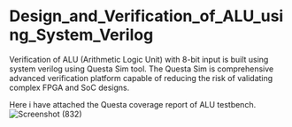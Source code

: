 # Design_and_Verification_of_ALU_using_System_Verilog
Verification of ALU (Arithmetic Logic Unit) with 8-bit input is built using system verilog using Questa Sim tool.
The Questa Sim is comprehensive advanced verification platform capable of reducing the risk of validating complex FPGA and SoC designs.

Here i have attached the Questa coverage report of ALU testbench.
![Screenshot (832)](https://user-images.githubusercontent.com/71839509/182189737-dda20910-df9a-41ca-a2aa-f2f9fe6b17cf.png)
